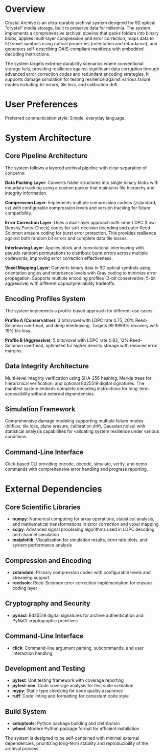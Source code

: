 # Overview

Crystal Archive is an ultra-durable archival system designed for 5D optical "crystal" media storage, built to preserve data for millennia. The system implements a comprehensive archival pipeline that packs folders into binary blobs, applies multi-layer compression and error correction, maps data to 5D voxel symbols using optical properties (orientation and retardance), and generates self-describing OAIS-compliant manifests with embedded decoding instructions.

The system targets extreme durability scenarios where conventional storage fails, providing resilience against significant data corruption through advanced error correction codes and redundant encoding strategies. It supports damage simulation for testing resilience against various failure modes including bit errors, tile loss, and calibration drift.

# User Preferences

Preferred communication style: Simple, everyday language.

# System Architecture

## Core Pipeline Architecture
The system follows a layered archival pipeline with clear separation of concerns:

**Data Packing Layer**: Converts folder structures into single binary blobs with metadata tracking using a custom packer that maintains file hierarchy and integrity information.

**Compression Layer**: Implements multiple compression codecs (zstandard, xz) with configurable compression levels and version tracking for future compatibility.

**Error Correction Layer**: Uses a dual-layer approach with inner LDPC (Low-Density Parity-Check) codes for soft-decision decoding and outer Reed-Solomon erasure coding for burst error protection. This provides resilience against both random bit errors and complete data tile losses.

**Interleaving Layer**: Applies block and convolutional interleaving with pseudo-random permutations to distribute burst errors across multiple codewords, improving error correction effectiveness.

**Voxel Mapping Layer**: Converts binary data to 5D optical symbols using orientation angles and retardance levels with Gray coding to minimize error propagation. Supports multiple encoding profiles (3-bit conservative, 5-bit aggressive) with different capacity/reliability tradeoffs.

## Encoding Profiles System
The system implements a profile-based approach for different use cases:

**Profile A (Conservative)**: 3 bits/voxel with LDPC rate 0.75, 20% Reed-Solomon overhead, and deep interleaving. Targets 99.9999% recovery with 15% tile loss.

**Profile B (Aggressive)**: 5 bits/voxel with LDPC rate 0.83, 12% Reed-Solomon overhead, optimized for higher density storage with reduced error margins.

## Data Integrity Architecture
Multi-level integrity verification using SHA-256 hashing, Merkle trees for hierarchical verification, and optional Ed25519 digital signatures. The manifest system embeds complete decoding instructions for long-term accessibility without external dependencies.

## Simulation Framework
Comprehensive damage modeling supporting multiple failure modes (bitflips, tile loss, plane erasure, calibration drift, Gaussian noise) with statistical analysis capabilities for validating system resilience under various conditions.

## Command-Line Interface
Click-based CLI providing encode, decode, simulate, verify, and demo commands with comprehensive error handling and progress reporting.

# External Dependencies

## Core Scientific Libraries
- **numpy**: Numerical computing for array operations, statistical analysis, and mathematical transformations in error correction and voxel mapping
- **scipy**: Advanced signal processing algorithms used in LDPC decoding and channel simulation
- **matplotlib**: Visualization for simulation results, error rate plots, and system performance analysis

## Compression and Encoding
- **zstandard**: Primary compression codec with configurable levels and streaming support
- **reedsolo**: Reed-Solomon error correction implementation for erasure coding layer

## Cryptography and Security  
- **pynacl**: Ed25519 digital signatures for archive authentication and PyNaCl cryptographic primitives

## Command-Line Interface
- **click**: Command-line argument parsing, subcommands, and user interaction handling

## Development and Testing
- **pytest**: Unit testing framework with coverage reporting
- **pytest-cov**: Code coverage analysis for test suite validation
- **mypy**: Static type checking for code quality assurance  
- **ruff**: Code linting and formatting for consistent code style

## Build System
- **setuptools**: Python package building and distribution
- **wheel**: Modern Python package format for efficient installation

The system is designed to be self-contained with minimal external dependencies, prioritizing long-term stability and reproducibility of the archival process.